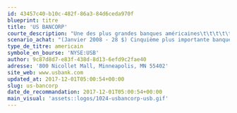 ```yaml
---
id: 43457c40-b10c-482f-86a3-84d6ceda970f
blueprint: titre
title: 'US BANCORP'
courte_description: "Une des plus grandes banques américaines\t\t\t\t\t\t\t\t"
scenario_achat: "(Janvier 2008 - 28 $) Cinquième plus importante banque américaine en matière d'actif. Une des banques les plus conservatrices et ne devrait pas être trop affectée par la chute de l'immobilier. Rendement de l'avoir d'environ 20 % et faible taux de mauvaises créances par rapport aux autres grandes banques. Peu d'activités de banques d'affaires ce qui réduit la volatilité des profits. Bon dividende et rachète constamment des actions avec les fonds autogénérés excédentaires. Mérite selon nous un ratio C/B inférieur à celui du marché mais supérieur aux comparables."
type_de_titre: americain
symbole_en_bourse: 'NYSE:USB'
author: 9c87d8d7-e83f-438d-8d13-6efd9c2fae40
adresse: '800 Nicollet Mall, Minneapolis, MN 55402'
site_web: www.usbank.com
updated_at: 2017-12-01T05:00:54+00:00
slug: us-bancorp
date_de_recommandation: 2017-12-01T05:00:54+00:00
main_visual: 'assets::logos/1024-usbancorp-usb.gif'
---
```

